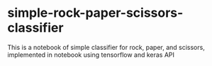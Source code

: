 # simple-rock-paper-scissors-classifier
This is a notebook of simple classifier for rock, paper, and scissors, implemented in notebook using tensorflow and keras API
